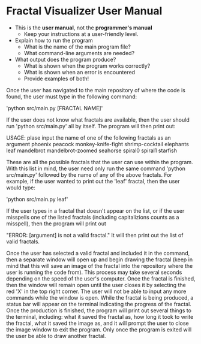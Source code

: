 # Fractal Visualizer User Manual

*   This is the **user manual**, not the **programmer's manual**
    *   Keep your instructions at a user-friendly level.
*   Explain how to run the program
    *   What is the name of the main program file?
    *   What command-line arguments are needed?
*   What output does the program produce?
    *   What is shown when the program works correctly?
    *   What is shown when an error is encountered
    *   Provide examples of both!

Once the user has navigated to the main repository of where the code is found, the user must type in the following command:

'python src/main.py [FRACTAL NAME]'

If the user does not know what fractals are available, then the user should run 'python src/main.py' all by itself. The program will then print out:

USAGE: plase input the name of one of the following fractals as an argument
phoenix
peacock
monkey-knife-fight
shrimp-cocktail
elephants
leaf
mandelbrot
mandelbrot-zoomed
seahorse
spiral0
spiral1
starfish

These are all the possible fractals that the user can use within the program. With this list in mind, the user need only run the same command 'python src/main.py' followed by the name of any of the above fractals. For example, if the user wanted to print out the 'leaf' fractal, then the user would type:

'python src/main.py leaf'

If the user types in a fractal that doesn't appear on the list, or if the user misspells one of the listed fractals (including capitalizions counts as a misspell), then the program will print out 

"ERROR: [argument] is not a valid fractal." 
It will then print out the list of valid fractals.

Once the user has selected a valid fractal and included it in the command, then a separate window will open up and begin drawing the fractal (keep in mind that this will save an image of the fractal into the repository where the user is running the code from). This process may take several seconds depending on the speed of the user's computer. Once the fractal is finished, then the window will remain open until the user closes it by selecting the red 'X' in the top right corner. The user will not be able to input any more commands while the window is open. While the fractal is being produced, a status bar will appear on the terminal indicating the progress of the fractal. Once the production is finished, the program will print out several things to the terminal, including: what it saved the fractal as, how long it took to write the fractal, what it saved the image as, and it will prompt the user to close the image window to exit the program. Only once the program is exited will the user be able to draw another fractal.
